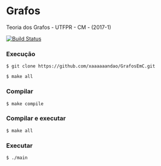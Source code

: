 # Grafos

Teoria dos Grafos - UTFPR - CM - (2017-1)

[![Build Status](https://travis-ci.org/xaaaaaandao/GrafosEmC.svg?branch=master)](https://travis-ci.org/xaaaaaandao/GrafosEmC)

### Execução

```
$ git clone https://github.com/xaaaaaandao/GrafosEmC.git

$ make all
```

### Compilar

```
$ make compile
```

### Compilar e executar

```
$ make all
```

### Executar

```
$ ./main
```